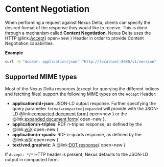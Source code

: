 # Content Negotiation

When performing a request against Nexus Delta, clients can specify the desired format of the response they would like to receive.
This is done through a mechanism called **Content Negotiation**. 
Nexus Delta uses the HTTP @link:[Accept](https://developer.mozilla.org/en-US/docs/Web/HTTP/Reference/Headers/Accept){ open=new } Header in order to provide Content Negotiation capabilities.

**Example**

```bash
curl -H "Accept: application/json" "http://localhost:8080/v1/version"
```

## Supported MIME types

Most of the Nexus Delta resources (except for querying the different indices and fetching files) support the following MIME types on the `Accept` Header:

- **application/ld+json**: JSON-LD output response. Further specifying the query parameter `format=compacted|expanded`
  will provide with the JSON-LD @link:[compacted document form](https://www.w3.org/TR/json-ld11/#compacted-document-form){ open=new } or
  the @link:[expanded document form](https://www.w3.org/TR/json-ld11/#expanded-document-form){ open=new }.
- **application/n-triples**: RDF n-triples response, as defined by the @link:[w3](https://www.w3.org/TR/n-triples/){ open=new }.
- **application/n-quads**: RDF n-quads response, as defined by the @link:[w3](https://www.w3.org/TR/n-quads/){ open=new }.
- **text/vnd.graphviz**: A @link:[DOT response](https://www.graphviz.org/doc/info/lang.html){ open=new }.

If `Accept: */*` HTTP header is present, Nexus defaults to the JSON-LD output in compacted form.